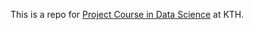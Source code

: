 This is a repo for [Project Course in Data Science](https://www.kth.se/student/kurser/kurs/DD2430?l=en) at KTH.
